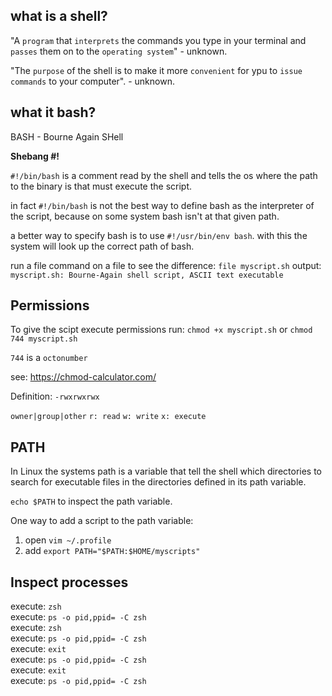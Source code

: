 ## what is a shell?

"A `program` that `interprets` the commands you type in your terminal and `passes` them on to the `operating system`" - unknown.

"The `purpose` of the shell is to make it more `convenient` for ypu to `issue commands` to your computer". - unknown.

##  what it bash?

BASH - Bourne Again SHell

**Shebang #!**

`#!/bin/bash` is a comment read by the shell and tells the os where the path to the binary is that must execute the script.

in fact `#!/bin/bash` is not the best way to define bash as the interpreter of the script, because on some system bash isn't at that given path.

a better way to specify bash is to use `#!/usr/bin/env bash`. with this the system will look up the correct path of bash.

run a file command on a file to see the difference:
`file myscript.sh`
output:
`myscript.sh: Bourne-Again shell script, ASCII text executable`

## Permissions

To give the scipt execute permissions run:
`chmod +x myscript.sh` or  `chmod 744 myscript.sh`

`744` is a `octonumber`

see: https://chmod-calculator.com/

Definition:
`-rwxrwxrwx`

`owner|group|other`
`r: read`
`w: write`
`x: execute`

## PATH

In Linux the systems path is a variable that tell the shell which directories to search for executable files in the directories defined in its path variable.

`echo $PATH` to inspect the path variable.

One way to add a script to the path variable:

1. open `vim ~/.profile`
2. add `export PATH="$PATH:$HOME/myscripts"`

## Inspect processes

execute: `zsh`\
execute: `ps -o pid,ppid= -C zsh`\
execute: `zsh`\
execute: `ps -o pid,ppid= -C zsh`\
execute: `exit`\
execute: `ps -o pid,ppid= -C zsh`\
execute: `exit`\
execute: `ps -o pid,ppid= -C zsh`
